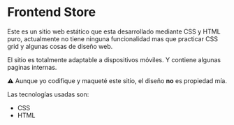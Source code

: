 # Frontend Store

Este es un sitio web estático que esta desarrollado mediante CSS y HTML puro, actualmente no tiene ninguna funcionalidad mas que practicar CSS grid y algunas cosas de diseño web.

El sitio es totalmente adaptable a dispositivos móviles. Y contiene algunas paginas internas.

⚠ Aunque yo codifique y maqueté este sitio, el diseño **no** es propiedad mía.

Las tecnologías usadas son:

- CSS
- HTML